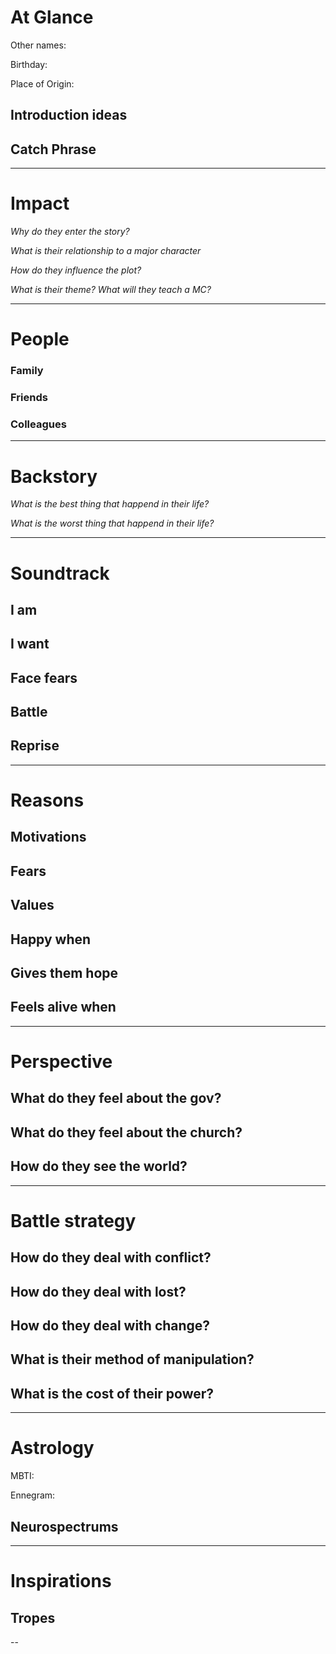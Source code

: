 # At Glance

Other names:

Birthday:

Place of Origin:

## Introduction ideas

## Catch Phrase
> 


---
# Impact

*Why do they enter the story?*


*What is their relationship to a major character*


*How do they influence the plot?*


*What is their theme? What will they teach a MC?*


---
# People

### Family

### Friends

### Colleagues

---
# Backstory

*What is the best thing that happend in their life?*


*What is the worst thing that happend in their life?*


---
# Soundtrack

## I am


## I want


## Face fears


## Battle


## Reprise


---

# Reasons

## Motivations


## Fears


## Values


## Happy when


## Gives them hope


## Feels alive when


---

# Perspective


## What do they feel about the gov?


## What do they feel about the church?


## How do they see the world?


---
# Battle strategy

## How do they deal with conflict?


## How do they deal with lost?


## How do they deal with change?


## What is their method of manipulation?

## What is the cost of their power?

---

# Astrology

MBTI:

Ennegram:

## Neurospectrums

---

# Inspirations


## Tropes


--